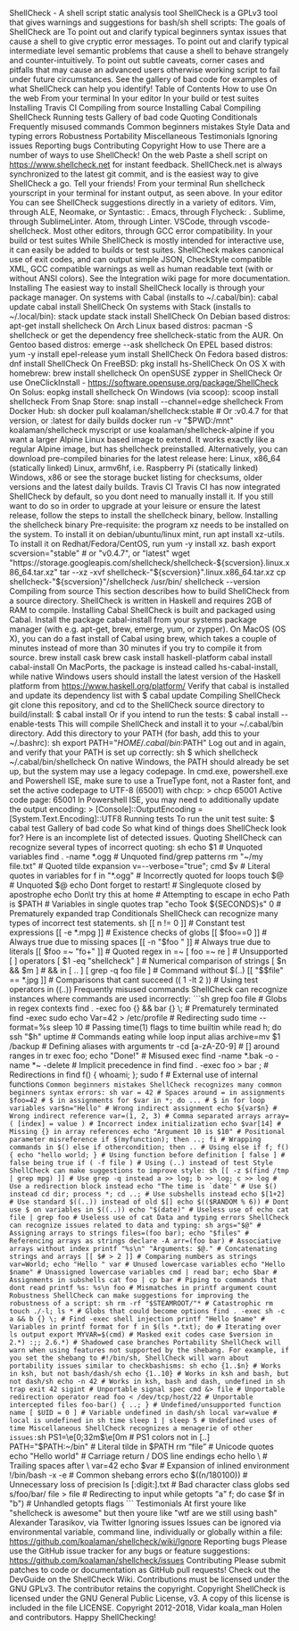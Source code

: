 ShellCheck - A shell script static analysis tool ShellCheck is a GPLv3 tool that gives warnings and suggestions for bash/sh shell scripts: The goals of ShellCheck are To point out and clarify typical beginners syntax issues that cause a shell to give cryptic error messages. To point out and clarify typical intermediate level semantic problems that cause a shell to behave strangely and counter-intuitively. To point out subtle caveats, corner cases and pitfalls that may cause an advanced users otherwise working script to fail under future circumstances. See the gallery of bad code for examples of what ShellCheck can help you identify! Table of Contents How to use On the web From your terminal In your editor In your build or test suites Installing Travis CI Compiling from source Installing Cabal Compiling ShellCheck Running tests Gallery of bad code Quoting Conditionals Frequently misused commands Common beginners mistakes Style Data and typing errors Robustness Portability Miscellaneous Testimonials Ignoring issues Reporting bugs Contributing Copyright How to use There are a number of ways to use ShellCheck! On the web Paste a shell script on https://www.shellcheck.net for instant feedback. ShellCheck.net is always synchronized to the latest git commit, and is the easiest way to give ShellCheck a go. Tell your friends! From your terminal Run shellcheck yourscript in your terminal for instant output, as seen above. In your editor You can see ShellCheck suggestions directly in a variety of editors. Vim, through ALE, Neomake, or Syntastic: . Emacs, through Flycheck: . Sublime, through SublimeLinter. Atom, through Linter. VSCode, through vscode-shellcheck. Most other editors, through GCC error compatibility. In your build or test suites While ShellCheck is mostly intended for interactive use, it can easily be added to builds or test suites. ShellCheck makes canonical use of exit codes, and can output simple JSON, CheckStyle compatible XML, GCC compatible warnings as well as human readable text (with or without ANSI colors). See the Integration wiki page for more documentation. Installing The easiest way to install ShellCheck locally is through your package manager. On systems with Cabal (installs to ~/.cabal/bin): cabal update cabal install ShellCheck On systems with Stack (installs to ~/.local/bin): stack update stack install ShellCheck On Debian based distros: apt-get install shellcheck On Arch Linux based distros: pacman -S shellcheck or get the dependency free shellcheck-static from the AUR. On Gentoo based distros: emerge --ask shellcheck On EPEL based distros: yum -y install epel-release yum install ShellCheck On Fedora based distros: dnf install ShellCheck On FreeBSD: pkg install hs-ShellCheck On OS X with homebrew: brew install shellcheck On openSUSE zypper in ShellCheck Or use OneClickInstall - https://software.opensuse.org/package/ShellCheck On Solus: eopkg install shellcheck On Windows (via scoop): scoop install shellcheck From Snap Store: snap install --channel=edge shellcheck From Docker Hub: sh docker pull koalaman/shellcheck:stable # Or :v0.4.7 for that version, or :latest for daily builds docker run -v "$PWD:/mnt" koalaman/shellcheck myscript or use koalaman/shellcheck-alpine if you want a larger Alpine Linux based image to extend. It works exactly like a regular Alpine image, but has shellcheck preinstalled. Alternatively, you can download pre-compiled binaries for the latest release here: Linux, x86_64 (statically linked) Linux, armv6hf, i.e. Raspberry Pi (statically linked) Windows, x86 or see the storage bucket listing for checksums, older versions and the latest daily builds. Travis CI Travis CI has now integrated ShellCheck by default, so you dont need to manually install it. If you still want to do so in order to upgrade at your leisure or ensure the latest release, follow the steps to install the shellcheck binary, bellow. Installing the shellcheck binary Pre-requisite: the program xz needs to be installed on the system. To install it on debian/ubuntu/linux mint, run apt install xz-utils. To install it on Redhat/Fedora/CentOS, run yum -y install xz. bash export scversion="stable" # or "v0.4.7", or "latest" wget "https://storage.googleapis.com/shellcheck/shellcheck-${scversion}.linux.x86_64.tar.xz" tar --xz -xvf shellcheck-"${scversion}".linux.x86_64.tar.xz cp shellcheck-"${scversion}"/shellcheck /usr/bin/ shellcheck --version Compiling from source This section describes how to build ShellCheck from a source directory. ShellCheck is written in Haskell and requires 2GB of RAM to compile. Installing Cabal ShellCheck is built and packaged using Cabal. Install the package cabal-install from your systems package manager (with e.g. apt-get, brew, emerge, yum, or zypper). On MacOS (OS X), you can do a fast install of Cabal using brew, which takes a couple of minutes instead of more than 30 minutes if you try to compile it from source. brew install cask brew cask install haskell-platform cabal install cabal-install On MacPorts, the package is instead called hs-cabal-install, while native Windows users should install the latest version of the Haskell platform from https://www.haskell.org/platform/ Verify that cabal is installed and update its dependency list with $ cabal update Compiling ShellCheck git clone this repository, and cd to the ShellCheck source directory to build/install: $ cabal install Or if you intend to run the tests: $ cabal install --enable-tests This will compile ShellCheck and install it to your ~/.cabal/bin directory. Add this directory to your PATH (for bash, add this to your ~/.bashrc): sh export PATH="$HOME/.cabal/bin:$PATH" Log out and in again, and verify that your PATH is set up correctly: sh $ which shellcheck ~/.cabal/bin/shellcheck On native Windows, the PATH should already be set up, but the system may use a legacy codepage. In cmd.exe, powershell.exe and Powershell ISE, make sure to use a TrueType font, not a Raster font, and set the active codepage to UTF-8 (65001) with chcp: > chcp 65001 Active code page: 65001 In Powershell ISE, you may need to additionally update the output encoding: > [Console]::OutputEncoding = [System.Text.Encoding]::UTF8 Running tests To run the unit test suite: $ cabal test Gallery of bad code So what kind of things does ShellCheck look for? Here is an incomplete list of detected issues. Quoting ShellCheck can recognize several types of incorrect quoting: sh echo $1 # Unquoted variables find . -name *.ogg # Unquoted find/grep patterns rm "~/my file.txt" # Quoted tilde expansion v=--verbose="true"; cmd $v # Literal quotes in variables for f in "*.ogg" # Incorrectly quoted for loops touch $@ # Unquoted $@ echo Dont forget to restart! # Singlequote closed by apostrophe echo Don\t try this at home # Attempting to escape in echo Path is $PATH # Variables in single quotes trap "echo Took ${SECONDS}s" 0 # Prematurely expanded trap Conditionals ShellCheck can recognize many types of incorrect test statements. sh [[ n != 0 ]] # Constant test expressions [[ -e *.mpg ]] # Existence checks of globs [[ $foo==0 ]] # Always true due to missing spaces [[ -n "$foo " ]] # Always true due to literals [[ $foo =~ "fo+" ]] # Quoted regex in =~ [ foo =~ re ] # Unsupported [ ] operators [ $1 -eq "shellcheck" ] # Numerical comparison of strings [ $n && $m ] # && in [ .. ] [ grep -q foo file ] # Command without $(..) [[ "$$file" == *.jpg ]] # Comparisons that cant succeed (( 1 -lt 2 )) # Using test operators in ((..)) Frequently misused commands ShellCheck can recognize instances where commands are used incorrectly: ```sh grep foo file # Globs in regex contexts find . -exec foo {} && bar {} \; # Prematurely terminated find -exec sudo echo Var=42 > /etc/profile # Redirecting sudo time --format=%s sleep 10 # Passing time(1) flags to time builtin while read h; do ssh "$h" uptime # Commands eating while loop input alias archive=mv $1 /backup # Defining aliases with arguments tr -cd [a-zA-Z0-9] # [] around ranges in tr exec foo; echo "Done!" # Misused exec find -name *.bak -o -name *~ -delete # Implicit precedence in find find . -exec foo > bar \; # Redirections in find f() { whoami; }; sudo f # External use of internal functions ``` Common beginners mistakes ShellCheck recognizes many common beginners syntax errors: sh var = 42 # Spaces around = in assignments $foo=42 # $ in assignments for $var in *; do ... # $ in for loop variables var$n="Hello" # Wrong indirect assignment echo ${var$n} # Wrong indirect reference var=(1, 2, 3) # Comma separated arrays array=( [index] = value ) # Incorrect index initialization echo $var[14] # Missing {} in array references echo "Argument 10 is $10" # Positional parameter misreference if $(myfunction); then ..; fi # Wrapping commands in $() else if othercondition; then .. # Using else if f; f() { echo "hello world; } # Using function before definition [ false ] # false being true if ( -f file ) # Using (..) instead of test Style ShellCheck can make suggestions to improve style: sh [[ -z $(find /tmp | grep mpg) ]] # Use grep -q instead a >> log; b >> log; c >> log # Use a redirection block instead echo "The time is `date`" # Use $() instead cd dir; process *; cd ..; # Use subshells instead echo $[1+2] # Use standard $((..)) instead of old $[] echo $(($RANDOM % 6)) # Dont use $ on variables in $((..)) echo "$(date)" # Useless use of echo cat file | grep foo # Useless use of cat Data and typing errors ShellCheck can recognize issues related to data and typing: sh args="$@" # Assigning arrays to strings files=(foo bar); echo "$files" # Referencing arrays as strings declare -A arr=(foo bar) # Associative arrays without index printf "%s\n" "Arguments: $@." # Concatenating strings and arrays [[ $# > 2 ]] # Comparing numbers as strings var=World; echo "Hello " var # Unused lowercase variables echo "Hello $name" # Unassigned lowercase variables cmd | read bar; echo $bar # Assignments in subshells cat foo | cp bar # Piping to commands that dont read printf %s: %s\n foo # Mismatches in printf argument count Robustness ShellCheck can make suggestions for improving the robustness of a script: sh rm -rf "$STEAMROOT/"* # Catastrophic rm touch ./-l; ls * # Globs that could become options find . -exec sh -c a && b {} \; # Find -exec shell injection printf "Hello $name" # Variables in printf format for f in $(ls *.txt); do # Iterating over ls output export MYVAR=$(cmd) # Masked exit codes case $version in 2.*) :;; 2.6.*) # Shadowed case branches Portability ShellCheck will warn when using features not supported by the shebang. For example, if you set the shebang to #!/bin/sh, ShellCheck will warn about portability issues similar to checkbashisms: sh echo {1..$n} # Works in ksh, but not bash/dash/sh echo {1..10} # Works in ksh and bash, but not dash/sh echo -n 42 # Works in ksh, bash and dash, undefined in sh trap exit 42 sigint # Unportable signal spec cmd &> file # Unportable redirection operator read foo < /dev/tcp/host/22 # Unportable intercepted files foo-bar() { ..; } # Undefined/unsupported function name [ $UID = 0 ] # Variable undefined in dash/sh local var=value # local is undefined in sh time sleep 1 | sleep 5 # Undefined uses of time Miscellaneous ShellCheck recognizes a menagerie of other issues: ```sh PS1=\e[0;32m\$\e[0m # PS1 colors not in [..] PATH="$PATH:~/bin" # Literal tilde in $PATH rm “file” # Unicode quotes echo "Hello world" # Carriage return / DOS line endings echo hello \ # Trailing spaces after \ var=42 echo $var # Expansion of inlined environment !/bin/bash -x -e # Common shebang errors echo $((n/180100)) # Unnecessary loss of precision ls [:digit:].txt # Bad character class globs sed s/foo/bar/ file > file # Redirecting to input while getopts "a" f; do case $f in "b") # Unhandled getopts flags ``` Testimonials At first youre like "shellcheck is awesome" but then youre like "wtf are we still using bash" Alexander Tarasikov, via Twitter Ignoring issues Issues can be ignored via environmental variable, command line, individually or globally within a file: https://github.com/koalaman/shellcheck/wiki/Ignore Reporting bugs Please use the GitHub issue tracker for any bugs or feature suggestions: https://github.com/koalaman/shellcheck/issues Contributing Please submit patches to code or documentation as GitHub pull requests! Check out the DevGuide on the ShellCheck Wiki. Contributions must be licensed under the GNU GPLv3. The contributor retains the copyright. Copyright ShellCheck is licensed under the GNU General Public License, v3. A copy of this license is included in the file LICENSE. Copyright 2012-2018, Vidar koala_man Holen and contributors. Happy ShellChecking!